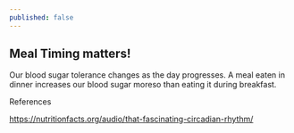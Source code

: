 ```yaml
---
published: false
---
```

## Meal Timing matters! 


Our blood sugar tolerance changes as the day progresses. A meal eaten in dinner increases our blood sugar moreso than eating it during breakfast.


References

https://nutritionfacts.org/audio/that-fascinating-circadian-rhythm/
